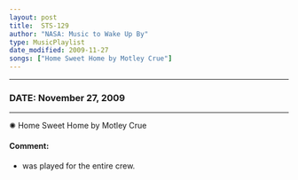 ```yaml
---
layout: post
title:  STS-129
author: "NASA: Music to Wake Up By"
type: MusicPlaylist
date_modified: 2009-11-27
songs: ["Home Sweet Home by Motley Crue"]
---
```


----
### DATE: November 27, 2009
----
✺ Home Sweet Home by Motley Crue

#### Comment:
* was played for the entire crew.



<br/>
<center>
	<a target="_blank"
	   href="https://twitter.com/intent/tweet?hashtags=Space,NASA,Playlist,NASAWakeupCalls,SpaceProgram&text={{ page.author}}, '{{ page.songs.first }}' {{ page.title }}, {{ page.date | date: '%B %d, %Y' }}. {{ site.url }}{{ page.url }}&via=nasawakeupcalls"><i class="fab fa-twitter" alt="Tweet this page" style="font-size: 1.3em;"></i></a>
	&nbsp; 	<i class="fas fa-user-astronaut" style="font-size: 1.5em;"></i> &nbsp;
    <a type="amzn" search="'Home Sweet Home by Motley Crue'" category="popular music">
    <i class="fab fa-amazon" style="font-size: 1.3em;"></i></a>
</center>
